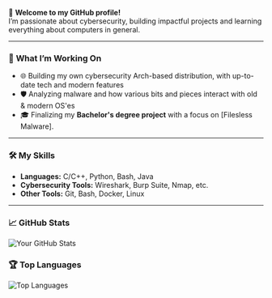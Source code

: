 🌟 **Welcome to my GitHub profile!**  
I’m passionate about cybersecurity, building impactful projects and learning everything about computers in general.

---

### 🔧 **What I’m Working On**
- 🌐 Building my own cybersecurity Arch-based distribution, with up-to-date tech and modern features
- 🛡️ Analyzing malware and how various bits and pieces interact with old & modern OS'es
- 🎓 Finalizing my **Bachelor's degree project** with a focus on [Filesless Malware].

---

### 🛠️ **My Skills**
- **Languages:** C/C++, Python, Bash, Java
- **Cybersecurity Tools:** Wireshark, Burp Suite, Nmap, etc.
- **Other Tools:** Git, Bash, Docker, Linux

---
### 📈 **GitHub Stats**
![Your GitHub Stats](https://github-readme-stats.vercel.app/api?username=pwnish3r&show_icons=true&theme=radical)

### 🏆 **Top Languages**
![Top Languages](https://github-readme-stats.vercel.app/api/top-langs/?username=pwnish3r&layout=compact&theme=radical)
